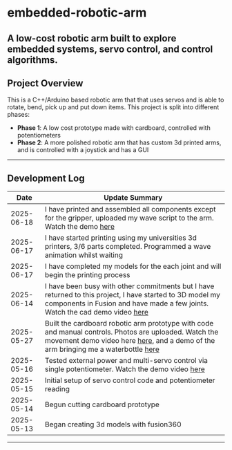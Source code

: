 # embedded-robotic-arm
A low-cost robotic arm built to explore embedded systems, servo control, and control algorithms.
---

## Project Overview
This is a C++/Arduino based robotic arm that that uses servos and is able to rotate, bend,  pick up and put down items. This project is split into different phases:

- **Phase 1**: A low cost prototype made with cardboard, controlled with potentiometers
- **Phase 2**: A more polished robotic arm that has custom 3d printed arms, and is controlled with a joystick and has a GUI

---

## Development Log

| Date       | Update Summary                                  |
|------------|--------------------------------------------------|
| 2025-06-18 | I have printed and assembled all components except for the gripper, uploaded my wave script to the arm. Watch the demo [here](https://youtube.com/shorts/mAFQgBKIPcE?feature=share)|
| 2025-06-17 | I have started printing using my universities 3d printers, 3/6 parts completed. Programmed a wave animation whilst waiting
| 2025-06-17 | I have completed my models for the each joint and will begin the printing process
| 2025-06-14 | I have been busy with other commitments but I have returned to this project, I have started to 3D model my components in Fusion and have made a few joints. Watch the cad demo video [here](https://youtu.be/NGLektZBveY)|
| 2025-05-27 | Built the cardboard robotic arm prototype with code and manual controls. Photos are uploaded. Watch the movement demo video here [here](https://youtu.be/dCFzufIIIDc), and a demo of the arm bringing me a waterbottle [here](https://youtube.com/shorts/pW1OAWMeoAk)|
| 2025-05-16 | Tested external power and multi-servo control via single potentiometer. Watch the demo video [here](https://youtube.com/shorts/bfpbie02di8?feature=share) |
| 2025-05-15 | Initial setup of servo control code and potentiometer reading |
| 2025-05-14 | Begun cutting cardboard prototype|
| 2025-05-13 | Began creating 3d models with fusion360|

---
